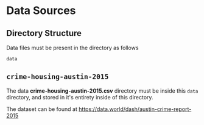 # Data Sources

## Directory Structure
Data files must be present in the directory as follows

```
data
```

## `crime-housing-austin-2015`
The data **crime-housing-austin-2015.csv** directory must be inside this `data` directory, and stored in it's entirety inside of this directory.

The dataset can be found at https://data.world/dash/austin-crime-report-2015
